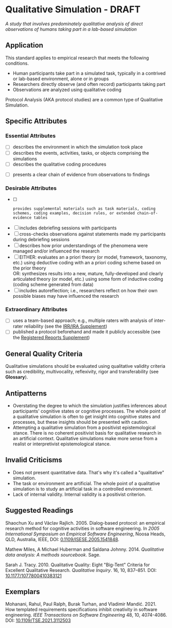 # Qualitative Simulation - DRAFT
<standard name="Qualitative Simulation">

*<desc>A study that involves predominately qualitative analysis of direct observations of humans taking part in a lab-based simulation</desc>*


## Application 

This standard applies to empirical research that meets the following
conditions.

-   Human participants take part in a simulated task, typically in a contrived or lab-based environment, alone or in groups
-   Researchers directly observe (and often record) participants taking part
-   Observations are analyzed using qualitative coding

Protocol Analysis (AKA protocol studies) are a common type of Qualitative Simulation.

## Specific Attributes 

### Essential Attributes
<checklist name="Essential">

<intro>


<method>

- [ ]   describes the environment in which the simulation took place
- [ ]   describes the events, activities, tasks, or objects comprising the simulations    
- [ ]   describes the qualitative coding procedures

<results>

- [ ]   presents a clear chain of evidence from observations to findings

<discussion>


<other>    
    
</checklist>
    
### Desirable Attributes
<checklist name="Desirable">
    
- [ ]	  provides supplemental materials such as task materials, coding schemes, coding examples, decision rules, or extended chain-of-evidence tables
- [ ]   includes debriefing sessions with participants 
- [ ]   cross-checks observations against statements made my participants during debriefing sessions
- [ ]   describes how prior understandings of the phenomena were managed and/or influenced the research
- [ ]   EITHER: evaluates an a priori theory (or model, framework, taxonomy, etc.) using deductive coding with an a priori coding scheme based on the prior theory    
     OR: synthesizes results into a new, mature, fully-developed and clearly articulated theory (or model, etc.) using some form of inductive coding (coding scheme generated from data)
- [ ]   includes autoreflection; i.e., researchers reflect on how their own possible biases may have influenced the research
</checklist>
    
### Extraordinary Attributes
<checklist name="Extraordinary">

- [ ]   uses a team-based approach; e.g., multiple raters with analysis of inter-rater reliability (see the [IRR/IRA Supplement](https://github.com/acmsigsoft/EmpiricalStandards/blob/master/docs/supplements/InterRaterReliabilityAndAgreement.md))
- [ ]   published a protocol beforehand and made it publicly accessible (see the [Registered Reports Supplement](https://github.com/acmsigsoft/EmpiricalStandards/tree/master/docs/supplements)) 
</checklist>
    
## General Quality Criteria 

Qualitative simulations should be evaluated using qualitative validity criteria
such as credibility, multivocality, reflexivity, rigor and transferability (see **Glossary**).  

## Antipatterns 

-  Overstating the degree to which the simulation justifies inferences about participants' cognitive states or cognitive processes. The whole point of a qualitative simulation is often to get insight into cognitive states and processes, but these insights should be presented with caution.
-  Attempting a qualitative simulation from a positivist epistemological stance. There is no coherent positivist basis for qualitative research in an artificial context. Qualitative simulations make more sense from a realist or interpretivist epistemological stance.  
                                                                                                                 
## Invalid Criticisms 

-   Does not present quantitative data. That's why it's called a "qualitative" simulation.
-   The task or environment are artificial. The whole point of a qualitative simulation is to study an artificial task in a controlled environment. 
-   Lack of internal validity. Internal validity is a positivist criterion.

## Suggested Readings 

Shaochun Xu and Václav Rajlich. 2005. Dialog-based protocol: an empirical research method for cognitive activities in software engineering. In _2005 International Symposium on Empirical Software Engineering_, Noosa Heads, QLD, Australia, IEEE, DOI: [0.1109/ISESE.2005.1541848](https://doi.org/10.1109/ISESE.2005.1541848).

Mathew Miles, A Michael Huberman and Saldana Johnny. 2014. *Qualitative
data analysis: A methods sourcebook*. Sage.

Sarah J. Tracy. 2010. Qualitative Quality: Eight "Big-Tent" Criteria for
Excellent Qualitative Research. *Qualitative Inquiry*. 16, 10,
837–851. DOI:
[10.1177/1077800410383121](https://doi.org/10.1177/1077800410383121)

## Exemplars 

Mohanani, Rahul, Paul Ralph, Burak Turhan, and Vladimir Mandić. 2021. How templated requirements specifications inhibit creativity in software engineering. *IEEE Transactions on Software Engineering* 48, 10, 4074-4086. DOI: [10.1109/TSE.2021.3112503](https://doi.org/10.1109/TSE.2021.3112503)
